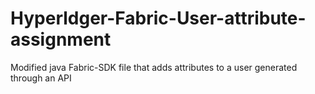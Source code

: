 # Hyperldger-Fabric-User-attribute-assignment
Modified java Fabric-SDK file that adds attributes to a user generated through an API 
